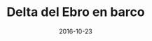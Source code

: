 ---
layout: post
categories: day-by-day
date: 2016-10-23
title: Delta del Ebro en barco
image: /images/blog/thumbnails/2016-10-23-delta-del-ebro-en-barco.jpg
fullimage: /images/blog/2016-10-23-delta-del-ebro-en-barco.jpg
---